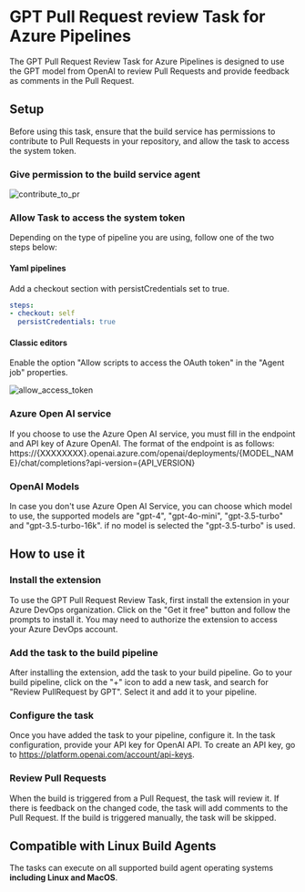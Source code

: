 # GPT Pull Request review Task for Azure Pipelines

The GPT Pull Request Review Task for Azure Pipelines is designed to use the GPT model from OpenAI to review Pull Requests and provide feedback as comments in the Pull Request.

## Setup

Before using this task, ensure that the build service has permissions to contribute to Pull Requests in your repository, and allow the task to access the system token.

### Give permission to the build service agent

![contribute_to_pr](https://github.com/mlarhrouch/azure-pipeline-gpt-pr-review/blob/main/images/contribute_to_pr.png?raw=true)

### Allow Task to access the system token

Depending on the type of pipeline you are using, follow one of the two steps below:

#### Yaml pipelines 

Add a checkout section with persistCredentials set to true.

```yaml
steps:
- checkout: self
  persistCredentials: true
```

#### Classic editors 

Enable the option "Allow scripts to access the OAuth token" in the "Agent job" properties.

![allow_access_token](https://github.com/mlarhrouch/azure-pipeline-gpt-pr-review/blob/main/images/allow_access_token.png?raw=true)

### Azure Open AI service

If you choose to use the Azure Open AI service, you must fill in the endpoint and API key of Azure OpenAI. The format of the endpoint is as follows: https://{XXXXXXXX}.openai.azure.com/openai/deployments/{MODEL_NAME}/chat/completions?api-version={API_VERSION}

### OpenAI Models

In case you don't use Azure Open AI Service, you can choose which model to use, the supported models are "gpt-4", "gpt-4o-mini", "gpt-3.5-turbo" and "gpt-3.5-turbo-16k". if no model is selected the "gpt-3.5-turbo" is used.

## How to use it

### Install the extension

To use the GPT Pull Request Review Task, first install the extension in your Azure DevOps organization. Click on the "Get it free" button and follow the prompts to install it. You may need to authorize the extension to access your Azure DevOps account.

### Add the task to the build pipeline

After installing the extension, add the task to your build pipeline. Go to your build pipeline, click on the "+" icon to add a new task, and search for "Review PullRequest by GPT". Select it and add it to your pipeline.

### Configure the task

Once you have added the task to your pipeline, configure it. In the task configuration, provide your API key for OpenAI API. To create an API key, go to https://platform.openai.com/account/api-keys.

### Review Pull Requests

When the build is triggered from a Pull Request, the task will review it. If there is feedback on the changed code, the task will add comments to the Pull Request. If the build is triggered manually, the task will be skipped.

## Compatible with Linux Build Agents

The tasks can execute on all supported build agent operating systems **including Linux and MacOS**.

